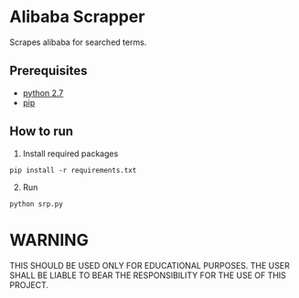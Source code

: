 # Alibaba Scrapper
Scrapes alibaba for searched terms.

## Prerequisites
* [python 2.7](https://www.python.org/download/releases/2.7/)
* [pip](https://pypi.python.org/pypi/pip)

## How to run

1. Install required packages
```
pip install -r requirements.txt
```

2. Run
```
python srp.py
```

# WARNING
THIS SHOULD BE USED ONLY FOR EDUCATIONAL PURPOSES. THE USER SHALL BE LIABLE TO BEAR THE RESPONSIBILITY FOR THE USE OF THIS PROJECT.